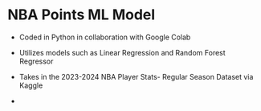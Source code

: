 # NBA Points ML Model
* Coded in Python in collaboration with Google Colab
* Utilizes models such as Linear Regression and Random Forest Regressor
* Takes in the 2023-2024 NBA Player Stats- Regular Season Dataset via Kaggle

* 
